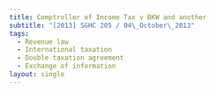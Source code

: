 ```yaml
---
title: Comptroller of Income Tax v BKW and another
subtitle: "[2013] SGHC 205 / 04\_October\_2013"
tags:
  - Revenue law
  - International taxation
  - Double taxation agreement
  - Exchange of information
layout: single
---
```


